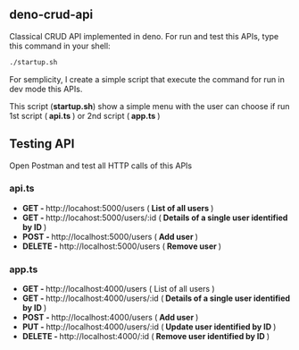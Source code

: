 ## deno-crud-api

Classical CRUD API implemented in deno.
For run and test this APIs, type this command in your shell:
```bash
./startup.sh
```
For semplicity, I create a simple script that execute the command for run in dev mode this APIs.

This script (<b>startup.sh</b>) show a simple menu with the user can choose if run 1st script (<b> api.ts </b>) or 2nd script (<b> app.ts </b>)

## Testing API

Open Postman and test all HTTP calls of this APIs

### api.ts
<ul>
  <li> <b> GET - </b> http://locahost:5000/users (<b> List of all users </b>) </li>
  <li> <b> GET - </b> http://locahost:5000/users/:id (<b> Details of a single user identified by ID </b>) </li>
  <li> <b> POST - </b> http://localhost:5000/users (<b> Add user </b>) </li>
  <li> <b> DELETE - </b> http://localhost:5000/users (<b> Remove user </b>) </li>
</ul>

### app.ts
<ul>
  <li> <b> GET - </b> http://localhost:4000/users (</b> List of all users </b>) </li>
  <li> <b> GET - </b> http://localhost:4000/users/:id (<b> Details of a single user identified by ID </b>) </li>
  <li> <b> POST - </b> http://localhost:4000/users (<b> Add user </b>) </li>
  <li> <b> PUT - </b> http://localhost:4000/users/:id (<b> Update user identified by ID </b>) </li>
  <li> <b> DELETE - </b> http://localhost:4000/:id (<b> Remove user identified by ID </b>) </li>
</ul>
